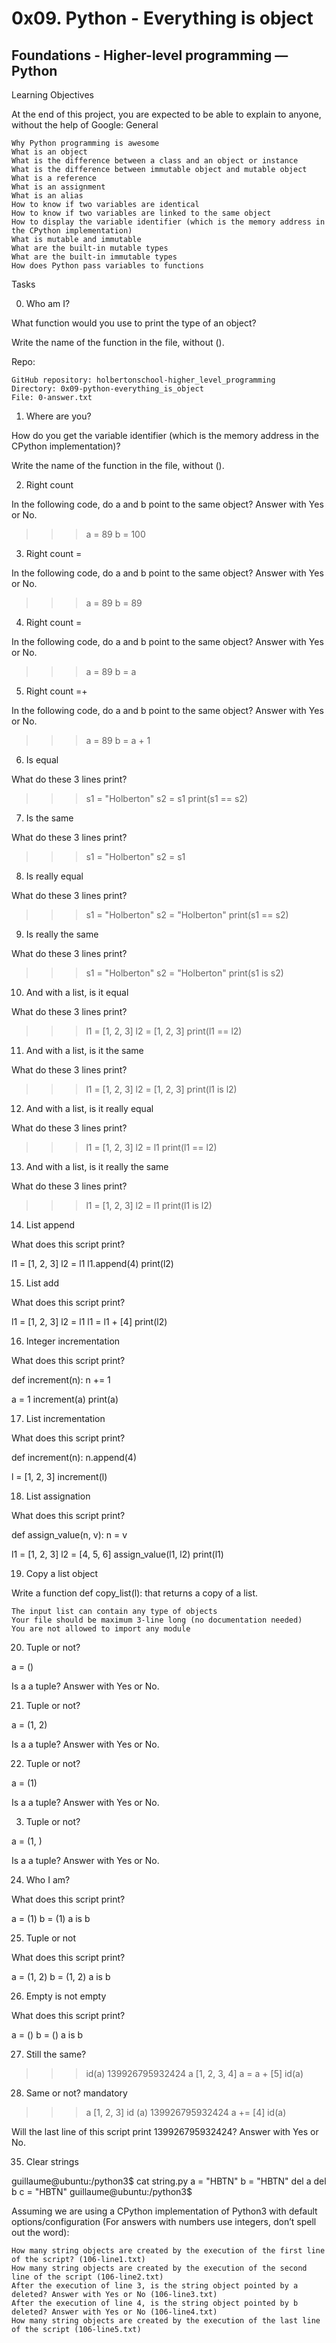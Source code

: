 # 0x09. Python - Everything is object
## Foundations - Higher-level programming ― Python

Learning Objectives

At the end of this project, you are expected to be able to explain to anyone, without the help of Google:
General

    Why Python programming is awesome
    What is an object
    What is the difference between a class and an object or instance
    What is the difference between immutable object and mutable object
    What is a reference
    What is an assignment
    What is an alias
    How to know if two variables are identical
    How to know if two variables are linked to the same object
    How to display the variable identifier (which is the memory address in the CPython implementation)
    What is mutable and immutable
    What are the built-in mutable types
    What are the built-in immutable types
    How does Python pass variables to functions


Tasks

0. Who am I?

What function would you use to print the type of an object?

Write the name of the function in the file, without ().

Repo:

    GitHub repository: holbertonschool-higher_level_programming
    Directory: 0x09-python-everything_is_object
    File: 0-answer.txt

 1. Where are you?

How do you get the variable identifier (which is the memory address in the CPython implementation)?

Write the name of the function in the file, without ().

 2. Right count

In the following code, do a and b point to the same object? Answer with Yes or No.

>>> a = 89
>>> b = 100


 3. Right count =

In the following code, do a and b point to the same object? Answer with Yes or No.

>>> a = 89
>>> b = 89


 4. Right count =

In the following code, do a and b point to the same object? Answer with Yes or No.

>>> a = 89
>>> b = a

 5. Right count =+

In the following code, do a and b point to the same object? Answer with Yes or No.

>>> a = 89
>>> b = a + 1

 6. Is equal

What do these 3 lines print?

>>> s1 = "Holberton"
>>> s2 = s1
>>> print(s1 == s2)


 7. Is the same

What do these 3 lines print?

>>> s1 = "Holberton"
>>> s2 = s1


 8. Is really equal

What do these 3 lines print?

>>> s1 = "Holberton"
>>> s2 = "Holberton"
>>> print(s1 == s2)


 9. Is really the same

What do these 3 lines print?

>>> s1 = "Holberton"
>>> s2 = "Holberton"
>>> print(s1 is s2)


 10. And with a list, is it equal

What do these 3 lines print?

>>> l1 = [1, 2, 3]
>>> l2 = [1, 2, 3]
>>> print(l1 == l2)


 11. And with a list, is it the same

What do these 3 lines print?

>>> l1 = [1, 2, 3]
>>> l2 = [1, 2, 3]
>>> print(l1 is l2)

 12. And with a list, is it really equal

What do these 3 lines print?

>>> l1 = [1, 2, 3]
>>> l2 = l1
>>> print(l1 == l2)


 13. And with a list, is it really the same

What do these 3 lines print?

>>> l1 = [1, 2, 3]
>>> l2 = l1
>>> print(l1 is l2)


 14. List append

What does this script print?

l1 = [1, 2, 3]
l2 = l1
l1.append(4)
print(l2)


 15. List add

What does this script print?

l1 = [1, 2, 3]
l2 = l1
l1 = l1 + [4]
print(l2)


 16. Integer incrementation

What does this script print?

def increment(n):
    n += 1

a = 1
increment(a)
print(a)



 17. List incrementation

What does this script print?

def increment(n):
    n.append(4)

l = [1, 2, 3]
increment(l)


 18. List assignation

What does this script print?

def assign_value(n, v):
    n = v

l1 = [1, 2, 3]
l2 = [4, 5, 6]
assign_value(l1, l2)
print(l1)


 19. Copy a list object

Write a function def copy_list(l): that returns a copy of a list.

    The input list can contain any type of objects
    Your file should be maximum 3-line long (no documentation needed)
    You are not allowed to import any module


 20. Tuple or not?

a = ()

Is a a tuple? Answer with Yes or No.


 21. Tuple or not?

a = (1, 2)

Is a a tuple? Answer with Yes or No.


 22. Tuple or not?

a = (1)

Is a a tuple? Answer with Yes or No.


3. Tuple or not?

a = (1, )

Is a a tuple? Answer with Yes or No.


 24. Who I am?

What does this script print?

a = (1)
b = (1)
a is b



 25. Tuple or not

What does this script print?

a = (1, 2)
b = (1, 2)
a is b


 26. Empty is not empty

What does this script print?

a = ()
b = ()
a is b



 27. Still the same?

>>> id(a)
139926795932424
>>> a
[1, 2, 3, 4]
>>> a = a + [5]
>>> id(a)


28. Same or not? mandatory

>>> a
[1, 2, 3]
>>> id (a)
139926795932424
>>> a += [4]
>>> id(a)

Will the last line of this script print 139926795932424? Answer with Yes or No.


 35. Clear strings

guillaume@ubuntu:/python3$ cat string.py
a = "HBTN"
b = "HBTN"
del a
del b
c = "HBTN"
guillaume@ubuntu:/python3$

Assuming we are using a CPython implementation of Python3 with default options/configuration (For answers with numbers use integers, don’t spell out the word):

    How many string objects are created by the execution of the first line of the script? (106-line1.txt)
    How many string objects are created by the execution of the second line of the script (106-line2.txt)
    After the execution of line 3, is the string object pointed by a deleted? Answer with Yes or No (106-line3.txt)
    After the execution of line 4, is the string object pointed by b deleted? Answer with Yes or No (106-line4.txt)
    How many string objects are created by the execution of the last line of the script (106-line5.txt)
